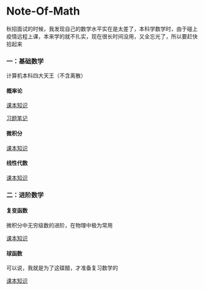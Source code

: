 # Note-Of-Math

秋招面试的时候，我发现自己的数学水平实在是太差了，本科学数学时，由于碰上疫情远程上课，本来学的就不扎实，现在很长时间没用，又全忘光了，所以要赶快拾起来

### 一：基础数学

计算机本科四大天王（不含离散）

#### 概率论

[课本知识](https://github.com/Reuben-Sun/Note-Of-Math/blob/main/%E6%A6%82%E7%8E%87%E8%AE%BA.md#%E6%A6%82%E7%8E%87%E8%AE%BA)

[习题笔记](https://github.com/Reuben-Sun/Note-Of-Math/blob/main/%E6%A6%82%E7%8E%87%E8%AE%BA%E4%B9%A0%E9%A2%98.md#%E6%A6%82%E7%8E%87%E8%AE%BA%E4%B9%A0%E9%A2%98)

#### 微积分

[课本知识](https://github.com/Reuben-Sun/Note-Of-Math/blob/main/%E5%BE%AE%E7%A7%AF%E5%88%86.md#%E5%BE%AE%E7%A7%AF%E5%88%86)

#### 线性代数

[课本知识](https://github.com/Reuben-Sun/Note-Of-Math/blob/main/%E7%BA%BF%E6%80%A7%E4%BB%A3%E6%95%B0.md#%E7%BA%BF%E6%80%A7%E4%BB%A3%E6%95%B0)

### 二：进阶数学

#### 复变函数

微积分中无穷级数的进阶，在物理中极为常用

[课本知识](https://github.com/Reuben-Sun/Note-Of-Math/blob/main/%E5%A4%8D%E5%8F%98%E5%87%BD%E6%95%B0.md#%E5%A4%8D%E5%8F%98%E5%87%BD%E6%95%B0)

#### 球函数

可以说，我就是为了这碟醋，才准备复习数学的

[课本知识](https://github.com/Reuben-Sun/Note-Of-Math/blob/main/%E7%90%83%E5%87%BD%E6%95%B0.md#%E7%90%83%E5%87%BD%E6%95%B0)
